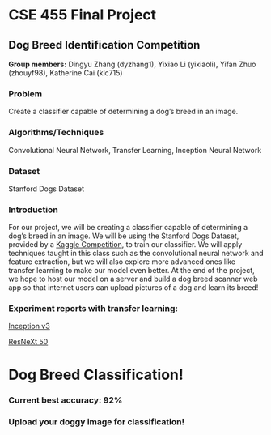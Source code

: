 # CSE 455 Final Project

## Dog Breed Identification Competition

**Group members:** Dingyu Zhang (dyzhang1), Yixiao Li (yixiaoli), Yifan Zhuo (zhouyf98), Katherine Cai (klc715)

### Problem

Create a classifier capable of determining a dog’s breed in an image. 

### Algorithms/Techniques

Convolutional Neural Network, Transfer Learning, Inception Neural Network

### Dataset 

Stanford Dogs Dataset

### Introduction

For our project, we will be creating a classifier capable of determining a dog’s breed in an image. We will be using the Stanford Dogs Dataset, provided by a [Kaggle Competition](https://www.kaggle.com/c/dog-breed-identification), to train our classifier. We will apply techniques taught in this class such as the convolutional neural network and feature extraction, but we will also explore more advanced ones like transfer learning to make our model even better. At the end of the project, we hope to host our model on a server and build a dog breed scanner web app so that internet users can upload pictures of a dog and learn its breed!

### Experiment reports with transfer learning:

[Inception v3](https://drive.google.com/file/d/1JxwztvF40rz28CJtgqwm3e70j2AsNFPk/view?usp=sharing)

[ResNeXt 50](https://drive.google.com/file/d/1HjYX76gJkZx6YWPcRGKdt_OHCVDaWEBA/view?usp=sharing)


# Dog Breed Classification!
### Current best accuracy: 92%

### Upload your doggy image for classification!
<script type='text/javascript'>

function main()
{
    var inputFileToLoad = document.createElement("input");
    inputFileToLoad.type = "file";
    inputFileToLoad.id = "inputFileToLoad";
    document.body.appendChild(inputFileToLoad);

    var buttonLoadFile = document.createElement("button");
    buttonLoadFile.onclick = loadImageFileAsURL;
    buttonLoadFile.textContent = "Load Selected File";
    document.body.appendChild(buttonLoadFile);
}

function loadImageFileAsURL()
{
    var filesSelected = document.getElementById("inputFileToLoad").files;
    if (filesSelected.length > 0)
    {
        var fileToLoad = filesSelected[0];

        if (fileToLoad.type.match("image.*"))
        {
            var fileReader = new FileReader();
            fileReader.onload = function(fileLoadedEvent) 
            {
                var imageLoaded = document.createElement("img");
                imageLoaded.src = fileLoadedEvent.target.result;
                document.body.appendChild(imageLoaded);
            };
            fileReader.readAsDataURL(fileToLoad);
        }
    }
}

main();

</script>
